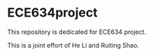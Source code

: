 # ECE634project

This repository is dedicated for ECE634 project. 

This is a joint effort of He Li and Ruiting Shao.
